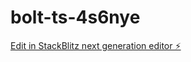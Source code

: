 # bolt-ts-4s6nye

[Edit in StackBlitz next generation editor ⚡️](https://stackblitz.com/~/github.com/madsbertelsen/bolt-ts-4s6nye)